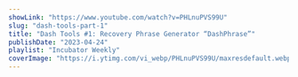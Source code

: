 ```yaml
---
showLink: "https://www.youtube.com/watch?v=PHLnuPVS99U"
slug: "dash-tools-part-1"
title: "Dash Tools #1: Recovery Phrase Generator “DashPhrase”"
publishDate: "2023-04-24"
playlist: "Incubator Weekly"
coverImage: "https://i.ytimg.com/vi_webp/PHLnuPVS99U/maxresdefault.webp"
---
```

